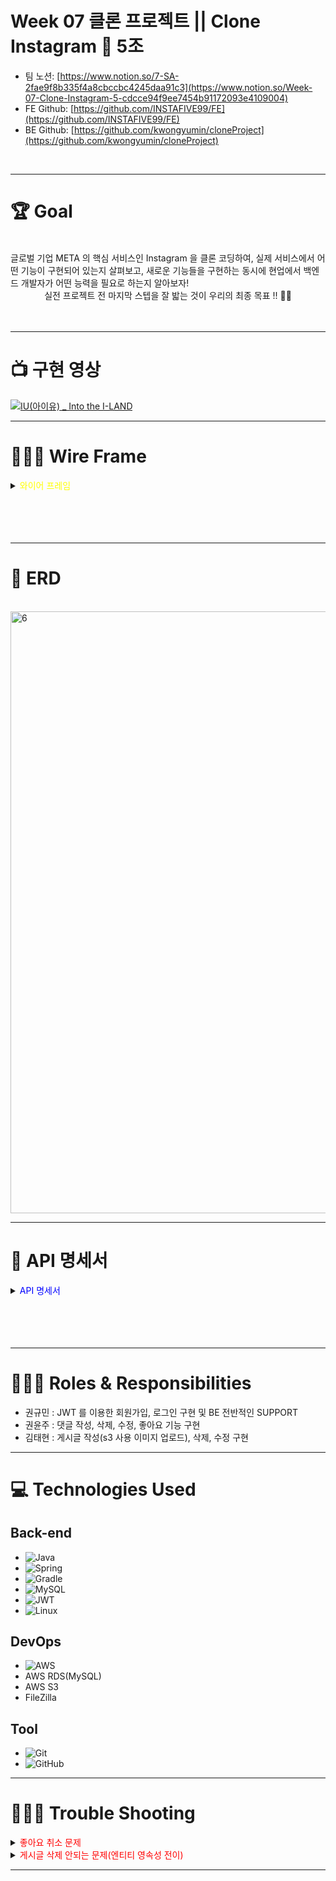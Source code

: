 # Week 07 클론 프로젝트 || Clone Instagram 📱 5조
- 팀 노션: [https://www.notion.so/7-SA-2fae9f8b335f4a8cbccbc4245daa91c3](https://www.notion.so/Week-07-Clone-Instagram-5-cdcce94f9ee7454b91172093e4109004)
- FE Github: [https://github.com/INSTAFIVE99/FE](https://github.com/INSTAFIVE99/FE)
- BE Github: [https://github.com/kwongyumin/cloneProject](https://github.com/kwongyumin/cloneProject)
</br>

- ---

# 🏆 Goal
</br>
글로벌 기업 META 의 핵심 서비스인 Instagram 을 클론 코딩하여, 실제 서비스에서 어떤 기능이 구현되어 있는지 살펴보고, 새로운 기능들을 구현하는 동시에 현업에서 백엔드 개발자가 어떤 능력을 필요로 하는지 알아보자!</br>
<div align="center">실전 프로젝트 전 마지막 스텝을 잘 밟는 것이 우리의 최종 목표 !! 🧗🏻</div>
</br>
</br>

- ---

# 📺 구현 영상

[![IU(아이유) _ Into the I-LAND](http://img.youtube.com/vi/QYNwbZHmh8g/0.jpg)](https://youtu.be/QYNwbZHmh8g?t=0s) 

- ---


# 🧑🏻‍🎨 Wire Frame
<details>
<summary><span style="color:yellow">와이어 프레임</span></summary>
<div markdown="1">
</br>
1. 로그인 페이지 (로그인, 회원가입, 메인페이지 이동)
</br>
</br>
<img width="963" alt="1" src="https://user-images.githubusercontent.com/101050600/164271905-5d731352-5583-404f-8fb8-13892092690f.png">
</br>
</br>
2. 회원가입 페이지 (아이디, 비밀번호 유효성 검사, 중복확인 | 회원가입 버튼 | 로그인 페이지 이동)
</br>
</br>
<img width="963" alt="2" src="https://user-images.githubusercontent.com/101050600/164273370-ece8a251-2499-4be0-b4ad-d1dfb73c874e.png">
</br>
</br>
3. 피드(게시글 리스트) (피드 전체 프레임 | 좋아요 | 댓글 입력(입력만) | 슬라이드 X)
</br>
</br>
<img width="963" alt="3" src="https://user-images.githubusercontent.com/101050600/164272035-84a00487-2cbe-4ef6-b289-b9a54ec4efef.png">
</br>
</br>
4. 게시글 상세 페이지 (본인이 작성한 댓글 삭제 버튼 ⇒ 댓글 삭제)
</br>
</br>
<img width="963" alt="4" src="https://user-images.githubusercontent.com/101050600/164272105-79aff4ac-2fa5-42b3-a49f-c77dcd1517bb.png">
</br>
</br>
5. 게시글 작성 / 수정 페이지 (이미지 업로드 및 내용 작성 / 수정)
</br>
</br>
<img width="963" alt="5" src="https://user-images.githubusercontent.com/101050600/164272126-d4495dba-b5b4-4185-9c1b-cfa73bd83f80.png">
</br>
</br>
6. 게시글 삭제
</br>
</br>
<img width="963" alt="6" src="https://user-images.githubusercontent.com/101050600/164272157-68e653a3-8223-43f4-b496-8095f00862fc.png">
</br>
</details>
</br>
</br>
</br>
</br>

- ---

# 🩻 ERD
</br>
<img width="963" alt="6" src="https://user-images.githubusercontent.com/101050600/164274293-804bdec5-8e89-4b37-86b7-aa0f0a2c0916.png">

- ---

# 🧾 API 명세서
<details>
<summary><span style="color:blue">API 명세서</span></summary>
<div markdown="1">
</br>
<img width="963" alt="1" src="https://user-images.githubusercontent.com/101050600/164267638-5da652d9-7b9e-4974-8540-af8352bb160f.png">
<img width="961" alt="2" src="https://user-images.githubusercontent.com/101050600/164267687-9fd2c30d-8b02-4c0c-a96b-00dfe718205f.png">
<img width="964" alt="3" src="https://user-images.githubusercontent.com/101050600/164267677-879badee-344a-4c01-a823-4d6c2526d4fd.png">
</div><img width="966" alt="4" src="https://user-images.githubusercontent.com/101050600/164267672-fb22c691-0ce0-4e9d-9cc5-19611db5cad2.png">
</details>
</br>
</br>
</br>
</br>

- ---

# 🧑🏻‍💻 Roles & Responsibilities
- 권규민 : JWT 를 이용한 회원가입, 로그인 구현 및 BE 전반적인 SUPPORT
- 권윤주 : 댓글 작성, 삭제, 수정, 좋아요 기능 구현
- 김태현 : 게시글 작성(s3 사용 이미지 업로드), 삭제, 수정 구현

- ---

# 💻 Technologies Used

## **Back-end**

	
- ![Java](https://img.shields.io/badge/java-%23ED8B00.svg?style=for-the-badge&logo=java&logoColor=white)
- ![Spring](https://img.shields.io/badge/spring-%236DB33F.svg?style=for-the-badge&logo=spring&logoColor=white)
- ![Gradle](https://img.shields.io/badge/Gradle-02303A.svg?style=for-the-badge&logo=Gradle&logoColor=white)
- ![MySQL](https://img.shields.io/badge/mysql-%2300f.svg?style=for-the-badge&logo=mysql&logoColor=white)
- ![JWT](https://img.shields.io/badge/JWT-black?style=for-the-badge&logo=JSON%20web%20tokens)
- ![Linux](https://img.shields.io/badge/Linux-FCC624?style=for-the-badge&logo=linux&logoColor=black)

## **DevOps**

- ![AWS](https://img.shields.io/badge/AWS-%23FF9900.svg?style=for-the-badge&logo=amazon-aws&logoColor=white)
- AWS RDS(MySQL)
- AWS S3
- FileZilla

## **Tool**

- ![Git](https://img.shields.io/badge/git-%23F05033.svg?style=for-the-badge&logo=git&logoColor=white)
- ![GitHub](https://img.shields.io/badge/github-%23121011.svg?style=for-the-badge&logo=github&logoColor=white)


---

# 🧑🏻‍🔧 Trouble Shooting
<details>
<summary><span style="color:red"> 좋아요 취소 문제 </span></summary>
<div markdown="1">
</br>
* findTrouble
</br>
</br>
하나의 게시물에 좋아요를 취소하면, 내가 클릭한 모든 좋아요 기록 삭제
</br>
</br>
<img width="636" alt="스크린샷 2022-04-21 오전 10 34 34" src="https://user-images.githubusercontent.com/101050600/164354297-3cafdf08-d0b4-472b-aa6b-8745ece59700.png">
</br>
</br>
* fix
</br>
</br>
특정 게시물의 로그인한 유저의 좋아요 정보만 삭제됬어야했는데 , 현재 게시글 정보를 전달하지 않아서 해당 유저가 좋아요한 모든 게시글의 좋아요 정보가 전부 삭제되는 문제
</br>
</br>
<img width="686" alt="스크린샷 2022-04-21 오전 10 31 10" src="https://user-images.githubusercontent.com/101050600/164354270-7237075f-21c3-480a-964f-40aa7d8d04fc.png">
</details>

<details>
<summary><span style="color:red"> 게시글 삭제 안되는 문제(엔티티 영속성 전이) </span></summary>
<div markdown="1">
</br>
* findTrouble
</br>
</br>
좋아요가 되어 있을 경우 게시글 삭제가 안되는 문제가 발생. 아마도 Posts, Likes 엔티티의 연관관계에서 영속성 전이 문제라고 의심
</br>
</br>
<img width="969" alt="스크린샷 2022-04-21 오전 11 07 59" src="https://user-images.githubusercontent.com/101050600/164363641-276cee52-65a0-4fe0-a02c-cb3344acc425.png">
</br>
</br>
* fix
</br>
</br>
참조무결성 제약 조건 때문에 게시글에 좋아요 데이터가 존재할 시, 게시글이 삭제가 안됐다. 👉 cascade 옵션으로 해결
</br>
</br>
<img width="687" alt="스크린샷 2022-04-21 오후 12 01 59" src="https://user-images.githubusercontent.com/101050600/164364382-3c6828de-c93a-4437-a0e9-b8a5dcf6a48f.png">
</details>

- ---
